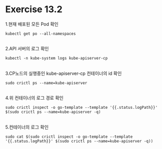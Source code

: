 # Exercise 13.2


1.현재 배포된 모든 Pod 확인
```
kubectl get po --all-namespaces
```

##

2.API 서버의 로그 확인
```
kubectl -n kube-system logs kube-apiserver-cp
```

##

3.CP노드의 실행중인 kube-apiserver-cp 컨테이너의 id 확인
```
sudo crictl ps --name=kube-apiserver
```

##

4.위 컨테이너의 로그 경로 확인
```
sudo crictl inspect -o go-template --template '{{.status.logPath}}' $(sudo crictl ps --name=kube-apiserver -q)
```

##

5.컨테이너의 로그 확인
```
sudo cat $(sudo crictl inspect -o go-template --template '{{.status.logPath}}' $(sudo crictl ps --name=kube-apiserver -q))
```
